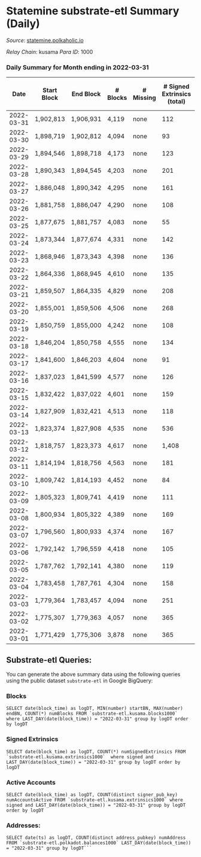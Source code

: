 # Statemine substrate-etl Summary (Daily)

_Source_: [statemine.polkaholic.io](https://statemine.polkaholic.io)

*Relay Chain*: kusama
*Para ID*: 1000



### Daily Summary for Month ending in 2022-03-31


| Date | Start Block | End Block | # Blocks | # Missing | # Signed Extrinsics (total) | # Active Accounts | # Addresses with Balances | # Events | # Transfers | # XCM Transfers In | # XCM Transfers Out |
| ---- | ----------- | --------- | -------- | --------- | --------------------------- | ----------------- | ------------------------- | -------- | ----------- | ------------------ | ------------------- |
| 2022-03-31 | 1,902,813 | 1,906,931 | 4,119 | none  | 112 | 42 | 20,900 | 10,360 | 1,524 ($135,685) | 32 ($31,303.44) | 28 ($99,818.04) |
| 2022-03-30 | 1,898,719 | 1,902,812 | 4,094 | none  | 93 | 34 | 20,876 | 10,136 | 1,433 ($90,165.63) | 25 ($16,590.50) | 14 ($25,655.79) |
| 2022-03-29 | 1,894,546 | 1,898,718 | 4,173 | none  | 123 | 48 | 20,858 | 10,909 | 1,864 ($57,845.68) | 40 ($88,463.53) | 28 ($113,627) |
| 2022-03-28 | 1,890,343 | 1,894,545 | 4,203 | none  | 201 | 48 | 20,842 | 11,368 | 2,013 ($141,270) | 32 ($94,414.55) | 26 ($160,904) |
| 2022-03-27 | 1,886,048 | 1,890,342 | 4,295 | none  | 161 | 44 | 20,808 | 11,632 | 2,112 ($180,210) | 35 ($23,886.19) | 32 ($103,676) |
| 2022-03-26 | 1,881,758 | 1,886,047 | 4,290 | none  | 108 | 34 | 20,786 | 10,771 | 1,557 ($273,986) | 22 ($230,250) | 27 ($255,316) |
| 2022-03-25 | 1,877,675 | 1,881,757 | 4,083 | none  | 55 | 27 | 20,765 | 9,516 | 1,016 ($25,553.80) | 13 ($45,473.99) | 15 ($48,919.55) |
| 2022-03-24 | 1,873,344 | 1,877,674 | 4,331 | none  | 142 | 51 | 20,756 | 11,380 | 1,950 ($80,338.07) | 41 ($25,121.32) | 21 ($137,729) |
| 2022-03-23 | 1,868,946 | 1,873,343 | 4,398 | none  | 136 | 41 | 20,745 | 11,565 | 1,771 ($68,051.29) | 20 ($6,770.17) | 22 ($80,055.16) |
| 2022-03-22 | 1,864,336 | 1,868,945 | 4,610 | none  | 135 | 61 | 20,735 | 12,034 | 2,112 ($107,775) | 31 ($18,688.57) | 33 ($67,820.96) |
| 2022-03-21 | 1,859,507 | 1,864,335 | 4,829 | none  | 208 | 29 | 20,715 | 12,734 | 2,208 ($241,864) | 26 ($20,882.97) | 26 ($43,110.80) |
| 2022-03-20 | 1,855,001 | 1,859,506 | 4,506 | none  | 268 | 42 | 20,687 | 12,532 | 2,375 ($73,034.00) | 29 ($13,981.62) | 44 ($120,203) |
| 2022-03-19 | 1,850,759 | 1,855,000 | 4,242 | none  | 108 | 35 | 20,655 | 10,573 | 1,483 ($50,772.28) | 36 ($11,254.21) | 22 ($58,284.62) |
| 2022-03-18 | 1,846,204 | 1,850,758 | 4,555 | none  | 134 | 37 | 20,639 | 11,989 | 1,930 ($54,945.79) | 32 ($41,139.59) | 39 ($89,239.31) |
| 2022-03-17 | 1,841,600 | 1,846,203 | 4,604 | none  | 91 | 31 | 20,630 | 11,243 | 1,211 ($30,672.76) | 19 ($6,644.85) | 16 ($62,594.41) |
| 2022-03-16 | 1,837,023 | 1,841,599 | 4,577 | none  | 126 | 46 | 20,621 | 11,648 | 1,717 ($26,546.42) | 44 ($15,917.75) | 19 ($19,949.52) |
| 2022-03-15 | 1,832,422 | 1,837,022 | 4,601 | none  | 159 | 51 | 20,596 | 12,348 | 2,140 ($68,674.17) | 35 ($24,341.10) | 32 ($58,263.12) |
| 2022-03-14 | 1,827,909 | 1,832,421 | 4,513 | none  | 118 | 41 | 20,583 | 10,939 | 1,309 ($107,765) | 34 ($14,506.41) | 14 ($145,953) |
| 2022-03-13 | 1,823,374 | 1,827,908 | 4,535 | none  | 536 | 497 | 20,569 | 12,520 | 1,693 ($270,807) | 16 ($4,605.79) | 17 ($15,689.59) |
| 2022-03-12 | 1,818,757 | 1,823,373 | 4,617 | none  | 1,408 | 1,349 | 20,551 | 17,742 | 3,388 ($51,930.22) | 31 ($136,141) | 15 ($42,025.05) |
| 2022-03-11 | 1,814,194 | 1,818,756 | 4,563 | none  | 181 | 79 | 20,628 | 12,524 | 2,166 ($116,824) | 59 ($22,280.69) | 30 ($13,375.42) |
| 2022-03-10 | 1,809,742 | 1,814,193 | 4,452 | none  | 84 | 38 | 20,643 | 10,868 | 1,452 ($40,821.56) | 36 ($367.22) | 18 ($24,295.39) |
| 2022-03-09 | 1,805,323 | 1,809,741 | 4,419 | none  | 111 | 33 | 20,634 | 11,201 | 1,780 ($23,659.54) | 27 ($7,582.45) | 25 ($17,127.02) |
| 2022-03-08 | 1,800,934 | 1,805,322 | 4,389 | none  | 169 | 47 | 20,614 | 11,418 | 1,953 ($199,860) | 11 ($50.85) | 26 ($189,034) |
| 2022-03-07 | 1,796,560 | 1,800,933 | 4,374 | none  | 167 | 111 | 20,604 | 11,798 | 1,829 ($278,222) | 14 ($63.05) | 13 ($7,530.76) |
| 2022-03-06 | 1,792,142 | 1,796,559 | 4,418 | none  | 105 | 45 | 20,649 | 11,115 | 1,726 ($23,045.76) | 11 ($219.64) | 16 ($24,239.85) |
| 2022-03-05 | 1,787,762 | 1,792,141 | 4,380 | none  | 119 | 72 | 20,644 | 11,295 | 1,820 ($76,329.92) | 12 ($18.48) | 24 ($78,377.01) |
| 2022-03-04 | 1,783,458 | 1,787,761 | 4,304 | none  | 158 | 97 | 20,651 | 11,780 | 2,094 ($89,235.04) | 10 ($41.08) | 20 ($30,028.17) |
| 2022-03-03 | 1,779,364 | 1,783,457 | 4,094 | none  | 251 | 164 | 20,680 | 13,177 | 3,023 ($364,581) | 20 ($280.83) | 20 ($49,945.24) |
| 2022-03-02 | 1,775,307 | 1,779,363 | 4,057 | none  | 365 | 270 | 20,706 | 14,885 | 3,630 ($69,071.49) | 17 ($227.23) | 30 ($45,909.83) |
| 2022-03-01 | 1,771,429 | 1,775,306 | 3,878 | none  | 365 | 313 | 20,788 | 13,604 | 2,462 ($125,693) | 16 ($104.65) | 14 ($41,019.94) |

## Substrate-etl Queries:
You can generate the above summary data using the following queries using the public dataset `substrate-etl` in Google BigQuery:


### Blocks
```
SELECT date(block_time) as logDT, MIN(number) startBN, MAX(number) endBN, COUNT(*) numBlocks FROM `substrate-etl.kusama.blocks1000`  where LAST_DAY(date(block_time)) = "2022-03-31" group by logDT order by logDT
```


### Signed Extrinsics
```
SELECT date(block_time) as logDT, COUNT(*) numSignedExtrinsics FROM `substrate-etl.kusama.extrinsics1000`  where signed and LAST_DAY(date(block_time)) = "2022-03-31" group by logDT order by logDT
```


### Active Accounts
```
SELECT date(block_time) as logDT, COUNT(distinct signer_pub_key) numAccountsActive FROM `substrate-etl.kusama.extrinsics1000` where signed and LAST_DAY(date(block_time)) = "2022-03-31" group by logDT order by logDT
```


### Addresses:
```
SELECT date(ts) as logDT, COUNT(distinct address_pubkey) numAddress FROM `substrate-etl.polkadot.balances1000` LAST_DAY(date(block_time)) = "2022-03-31" group by logDT```

